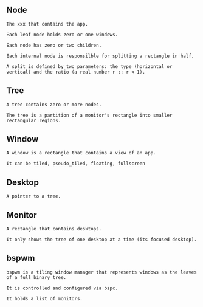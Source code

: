 ## Node
	The xxx that contains the app.

	Each leaf node holds zero or one windows.

	Each node has zero or two children.

	Each internal node is responsilble for splitting a rectangle in half.

	A split is defined by two parameters: the type (horizontal or vertical) and the ratio (a real number r :: r < 1).

## Tree
	A tree contains zero or more nodes.

	The tree is a partition of a monitor's rectangle into smaller rectangular regions.

## Window
	A window is a rectangle that contains a view of an app.

	It can be tiled, pseudo_tiled, floating, fullscreen


## Desktop

	A pointer to a tree.

## Monitor
	A rectangle that contains desktops. 

	It only shows the tree of one desktop at a time (its focused desktop).

## bspwm
	bspwm is a tiling window manager that represents windows as the leaves of a full binary tree.

	It is controlled and configured via bspc.

	It holds a list of monitors.

